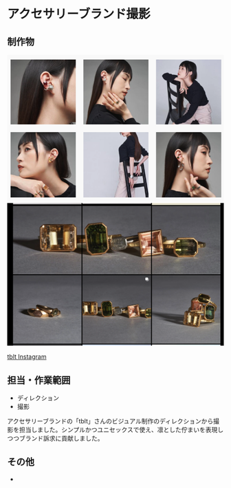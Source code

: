 # アクセサリーブランド撮影

## 制作物

<img src="https://github.com/isihigameKoudai/koudai-ishigame/blob/master/assets/img/tblt.png" />

<img src="https://github.com/isihigameKoudai/koudai-ishigame/blob/main/assets/img/tblt_still.png" />

[tblt Instagram](https://www.instagram.com/tblt_e/?hl=ja)

## 担当・作業範囲

- ディレクション
- 撮影

アクセサリーブランドの「tblt」さんのビジュアル制作のディレクションから撮影を担当しました。シンプルかつユニセックスで使え、凛とした佇まいを表現しつつブランド訴求に貢献しました。

## その他

- 
